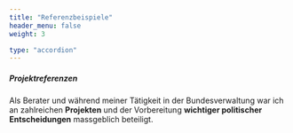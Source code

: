```yaml
---
title: "Referenzbeispiele"
header_menu: false
weight: 3

type: "accordion"
---
```

##### Projektreferenzen
Als Berater und während meiner Tätigkeit in der Bundesverwaltung war ich an zahlreichen **Projekten** und der Vorbereitung **wichtiger politischer Entscheidungen** massgeblich beteiligt. 
